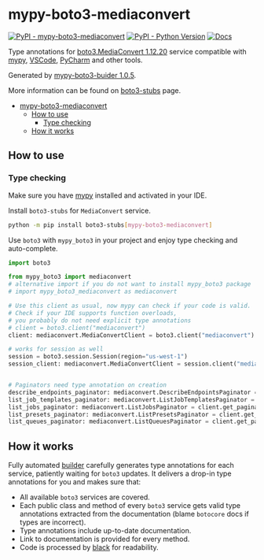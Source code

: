 # mypy-boto3-mediaconvert

[![PyPI - mypy-boto3-mediaconvert](https://img.shields.io/pypi/v/mypy-boto3-mediaconvert.svg?color=blue)](https://pypi.org/project/mypy-boto3-mediaconvert)
[![PyPI - Python Version](https://img.shields.io/pypi/pyversions/mypy-boto3-mediaconvert.svg?color=blue)](https://pypi.org/project/mypy-boto3-mediaconvert)
[![Docs](https://img.shields.io/readthedocs/mypy-boto3-builder.svg?color=blue)](https://mypy-boto3-builder.readthedocs.io/)

Type annotations for
[boto3.MediaConvert 1.12.20](https://boto3.amazonaws.com/v1/documentation/api/1.12.20/reference/services/mediaconvert.html#MediaConvert) service
compatible with [mypy](https://github.com/python/mypy), [VSCode](https://code.visualstudio.com/),
[PyCharm](https://www.jetbrains.com/pycharm/) and other tools.

Generated by [mypy-boto3-buider 1.0.5](https://github.com/vemel/mypy_boto3_builder).

More information can be found on [boto3-stubs](https://pypi.org/project/boto3-stubs/) page.

- [mypy-boto3-mediaconvert](#mypy-boto3-mediaconvert)
  - [How to use](#how-to-use)
    - [Type checking](#type-checking)
  - [How it works](#how-it-works)

## How to use

### Type checking

Make sure you have [mypy](https://github.com/python/mypy) installed and activated in your IDE.

Install `boto3-stubs` for `MediaConvert` service.

```bash
python -m pip install boto3-stubs[mypy-boto3-mediaconvert]
```

Use `boto3` with `mypy_boto3` in your project and enjoy type checking and auto-complete.

```python
import boto3

from mypy_boto3 import mediaconvert
# alternative import if you do not want to install mypy_boto3 package
# import mypy_boto3_mediaconvert as mediaconvert

# Use this client as usual, now mypy can check if your code is valid.
# Check if your IDE supports function overloads,
# you probably do not need explicit type annotations
# client = boto3.client("mediaconvert")
client: mediaconvert.MediaConvertClient = boto3.client("mediaconvert")

# works for session as well
session = boto3.session.Session(region="us-west-1")
session_client: mediaconvert.MediaConvertClient = session.client("mediaconvert")


# Paginators need type annotation on creation
describe_endpoints_paginator: mediaconvert.DescribeEndpointsPaginator = client.get_paginator("describe_endpoints")
list_job_templates_paginator: mediaconvert.ListJobTemplatesPaginator = client.get_paginator("list_job_templates")
list_jobs_paginator: mediaconvert.ListJobsPaginator = client.get_paginator("list_jobs")
list_presets_paginator: mediaconvert.ListPresetsPaginator = client.get_paginator("list_presets")
list_queues_paginator: mediaconvert.ListQueuesPaginator = client.get_paginator("list_queues")
```

## How it works

Fully automated [builder](https://github.com/vemel/mypy_boto3_builder) carefully generates
type annotations for each service, patiently waiting for `boto3` updates. It delivers
a drop-in type annotations for you and makes sure that:

- All available `boto3` services are covered.
- Each public class and method of every `boto3` service gets valid type annotations
  extracted from the documentation (blame `botocore` docs if types are incorrect).
- Type annotations include up-to-date documentation.
- Link to documentation is provided for every method.
- Code is processed by [black](https://github.com/psf/black) for readability.